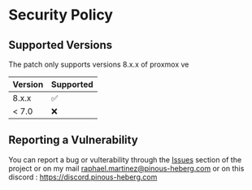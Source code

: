# Security Policy

## Supported Versions

The patch only supports versions 8.x.x of proxmox ve

| Version | Supported          |
| ------- | ------------------ |
| 8.x.x   | :white_check_mark: |
| < 7.0   | :x:                |

## Reporting a Vulnerability

You can report a bug or vulterability through the [Issues](https://github.com/Pinous-Heberg/proxmox-win-cloudinit/issues) section of the project or on my mail [raphael.martinez@pinous-heberg.com](mailto:raphael.martinez@pinous-heberg.com) or on this discord : https://discord.pinous-heberg.com
